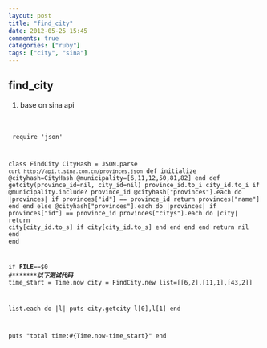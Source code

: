 ```yaml
---
layout: post
title: "find_city"
date: 2012-05-25 15:45
comments: true
categories: ["ruby"]
tags: ["city", "sina"]
---
```

## find_city
1. base on sina api

&nbsp;

&nbsp;
<code>require 'json'

class FindCity
  CityHash = JSON.parse `curl http://api.t.sina.com.cn/provinces.json`
  def initialize
    @cityhash=CityHash
    @municipality=[6,11,12,50,81,82]
  end
  def getcity(province_id=nil, city_id=nil)
    province_id.to_i
    city_id.to_i
    if @municipality.include? province_id
      @cityhash["provinces"].each do |provinces|
        if provinces["id"] == province_id
          return provinces["name"]
        end
      end
    else
      @cityhash["provinces"].each do |provinces|
        if provinces["id"] == province_id
          provinces["citys"].each do |city|
            return city[city_id.to_s] if city[city_id.to_s]
          end
        end
      end
    end
    return nil
  end
end

if __FILE__==$0
  #************************以下测试代码*****************
  time_start = Time.now
  city = FindCity.new
  list=[[6,2],[11,1],[43,2]]

  list.each do |l|
    puts city.getcity l[0],l[1]
  end


  puts "total time:#{Time.now-time_start}"
end</code>

